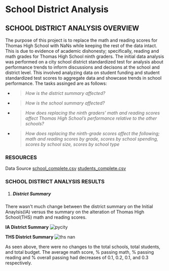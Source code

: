 # School District Analysis

## SCHOOL DISTRICT ANALYSIS OVERVIEW

The purpose of this project is to replace the math and reading scores for Thomas High School with NaNs while keeping the rest of the data intact. This is due to evidence of academic dishonesty; specifically, reading and math grades for Thomas High School ninth graders. The initial data analysis was performed on a city school district standardized test for analysis about performance trends to inform discussions and decisons at the school and district level. This involved analyzing data on student funding and student standardized test scores to aggregate data and showcase trends in school performance. The tasks assinged are as follows:

* >*How is the district summary affected?*
* >*How is the school summary affected?*
* >*How does replacing the ninth graders’ math and reading scores affect Thomas High School’s performance relative to the other schools?*
* >*How does replacing the ninth-grade scores affect the following; math and reading scores by grade, scores by school spending, scores by school size, scores by school type*
               
                
### RESOURCES
Data Source [school_complete.csv](https://github.com/Kwas45/School_District_Analysis/tree/main/Resources)
            [students_complete.csv](https://github.com/Kwas45/School_District_Analysis/tree/main/Resources)
 

### SCHOOL DISTRICT ANALYSIS RESULTS

1. ##### District Summary
There wasn't much change between the district summary on the Initial Anaylsis(IA) versus the summary on the alteration of Thomas High School(THS) math and reading scores. 

**IA District Summary**
![pycity](https://user-images.githubusercontent.com/102786356/167341870-cd2874ce-43e0-445f-a8d6-4d3910845c69.png)

**THS District Summary**
![ths nan](https://user-images.githubusercontent.com/102786356/167341904-ac3db7a7-504d-48ad-be09-7c3139b847ad.png)

As seen above, there were no changes to the total schools, total students, and total budget. The average math score, % passing math, % passing reading and % overall passing had decreases of 0.1, 0.2, 0.1, and 0.3 respectively. 


 
